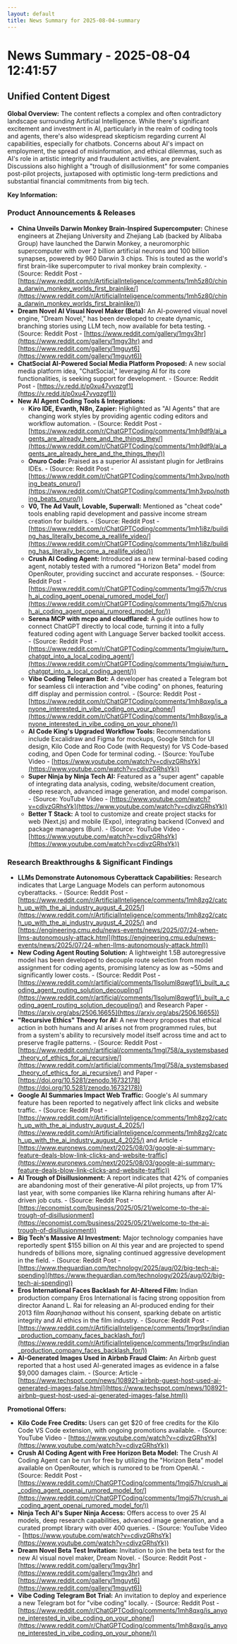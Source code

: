 ```yaml
---
layout: default
title: News Summary for 2025-08-04-summary
---
```

# News Summary - 2025-08-04 12:41:57

## Unified Content Digest

**Global Overview:**
The content reflects a complex and often contradictory landscape surrounding Artificial Intelligence. While there's significant excitement and investment in AI, particularly in the realm of coding tools and agents, there's also widespread skepticism regarding current AI capabilities, especially for chatbots. Concerns about AI's impact on employment, the spread of misinformation, and ethical dilemmas, such as AI's role in artistic integrity and fraudulent activities, are prevalent. Discussions also highlight a "trough of disillusionment" for some companies post-pilot projects, juxtaposed with optimistic long-term predictions and substantial financial commitments from big tech.

**Key Information:**

### Product Announcements & Releases
*   **China Unveils Darwin Monkey Brain-Inspired Supercomputer:** Chinese engineers at Zhejiang University and Zhejiang Lab (backed by Alibaba Group) have launched the Darwin Monkey, a neuromorphic supercomputer with over 2 billion artificial neurons and 100 billion synapses, powered by 960 Darwin 3 chips. This is touted as the world's first brain-like supercomputer to rival monkey brain complexity. - (Source: Reddit Post - [https://www.reddit.com/r/ArtificialInteligence/comments/1mh5z80/china_darwin_monkey_worlds_first_brainlike/](https://www.reddit.com/r/ArtificialInteligence/comments/1mh5z80/china_darwin_monkey_worlds_first_brainlike/))
*   **Dream Novel AI Visual Novel Maker (Beta):** An AI-powered visual novel engine, "Dream Novel," has been developed to create dynamic, branching stories using LLM tech, now available for beta testing. - (Source: Reddit Post - [https://www.reddit.com/gallery/1mgv3hr](https://www.reddit.com/gallery/1mgv3hr) and [https://www.reddit.com/gallery/1mguyt6](https://www.reddit.com/gallery/1mguyt6))
*   **ChatSocial AI-Powered Social Media Platform Proposed:** A new social media platform idea, "ChatSocial," leveraging AI for its core functionalities, is seeking support for development. - (Source: Reddit Post - [https://v.redd.it/p0xu47vvqzgf1](https://v.redd.it/p0xu47vvqzgf1))
*   **New AI Agent Coding Tools & Integrations:**
    *   **Kiro IDE, Evanth, N8n, Zapier:** Highlighted as "AI Agents" that are changing work styles by providing agentic coding editors and workflow automation. - (Source: Reddit Post - [https://www.reddit.com/r/ChatGPTCoding/comments/1mh9df9/ai_agents_are_already_here_and_the_things_they/](https://www.reddit.com/r/ChatGPTCoding/comments/1mh9df9/ai_agents_are_already_here_and_the_things_they/))
    *   **Onuro Code:** Praised as a superior AI assistant plugin for JetBrains IDEs. - (Source: Reddit Post - [https://www.reddit.com/r/ChatGPTCoding/comments/1mh3vpo/nothing_beats_onuro/](https://www.reddit.com/r/ChatGPTCoding/comments/1mh3vpo/nothing_beats_onuro/))
    *   **V0, The Ad Vault, Lovable, Superwall:** Mentioned as "cheat code" tools enabling rapid development and passive income stream creation for builders. - (Source: Reddit Post - [https://www.reddit.com/r/ChatGPTCoding/comments/1mh1i8z/building_has_literally_become_a_reallife_video/](https://www.reddit.com/r/ChatGPTCoding/comments/1mh1i8z/building_has_literally_become_a_reallife_video/))
    *   **Crush AI Coding Agent:** Introduced as a new terminal-based coding agent, notably tested with a rumored "Horizon Beta" model from OpenRouter, providing succinct and accurate responses. - (Source: Reddit Post - [https://www.reddit.com/r/ChatGPTCoding/comments/1mgj57h/crush_ai_coding_agent_openai_rumored_model_for/](https://www.reddit.com/r/ChatGPTCoding/comments/1mgj57h/crush_ai_coding_agent_openai_rumored_model_for/))
    *   **Serena MCP with mcpo and cloudflared:** A guide outlines how to connect ChatGPT directly to local code, turning it into a fully featured coding agent with Language Server backed toolkit access. - (Source: Reddit Post - [https://www.reddit.com/r/ChatGPTCoding/comments/1mgiujw/turn_chatgpt_into_a_local_coding_agent/](https://www.reddit.com/r/ChatGPTCoding/comments/1mgiujw/turn_chatgpt_into_a_local_coding_agent/))
    *   **Vibe Coding Telegram Bot:** A developer has created a Telegram bot for seamless cli interaction and "vibe coding" on phones, featuring diff display and permission control. - (Source: Reddit Post - [https://www.reddit.com/r/ChatGPTCoding/comments/1mh8qxg/is_anyone_interested_in_vibe_coding_on_your_phone/](https://www.reddit.com/r/ChatGPTCoding/comments/1mh8qxg/is_anyone_interested_in_vibe_coding_on_your_phone/))
    *   **AI Code King's Upgraded Workflow Tools:** Recommendations include Excalidraw and Figma for mockups, Google Stitch for UI design, Kilo Code and Roo Code (with Requesty) for VS Code-based coding, and Open Code for terminal coding. - (Source: YouTube Video - [https://www.youtube.com/watch?v=cdivzGRhsYk](https://www.youtube.com/watch?v=cdivzGRhsYk))
    *   **Super Ninja by Ninja Tech AI:** Featured as a "super agent" capable of integrating data analysis, coding, website/document creation, deep research, advanced image generation, and model comparison. - (Source: YouTube Video - [https://www.youtube.com/watch?v=cdivzGRhsYk](https://www.youtube.com/watch?v=cdivzGRhsYk))
    *   **Better T Stack:** A tool to customize and create project stacks for web (Next.js) and mobile (Expo), integrating backend (Convex) and package managers (Bun). - (Source: YouTube Video - [https://www.youtube.com/watch?v=cdivzGRhsYk](https://www.youtube.com/watch?v=cdivzGRhsYk))

### Research Breakthroughs & Significant Findings
*   **LLMs Demonstrate Autonomous Cyberattack Capabilities:** Research indicates that Large Language Models can perform autonomous cyberattacks. - (Source: Reddit Post - [https://www.reddit.com/r/ArtificialInteligence/comments/1mh8zg2/catch_up_with_the_ai_industry_august_4_2025/](https://www.reddit.com/r/ArtificialInteligence/comments/1mh8zg2/catch_up_with_the_ai_industry_august_4_2025/) and [https://engineering.cmu.edu/news-events/news/2025/07/24-when-llms-autonomously-attack.html](https://engineering.cmu.edu/news-events/news/2025/07/24-when-llms-autonomously-attack.html))
*   **New Coding Agent Routing Solution:** A lightweight 1.5B autoregressive model has been developed to decouple route selection from model assignment for coding agents, promising latency as low as ~50ms and significantly lower costs. - (Source: Reddit Post - [https://www.reddit.com/r/artificial/comments/1lsoluml8qwgf1/i_built_a_coding_agent_routing_solution_decoupling/](https://www.reddit.com/r/artificial/comments/1lsoluml8qwgf1/i_built_a_coding_agent_routing_solution_decoupling/) and Research Paper - [https://arxiv.org/abs/2506.16655](https://arxiv.org/abs/2506.16655))
*   **"Recursive Ethics" Theory for AI:** A new theory proposes that ethical action in both humans and AI arises not from programmed rules, but from a system's ability to recursively model itself across time and act to preserve fragile patterns. - (Source: Reddit Post - [https://www.reddit.com/r/artificial/comments/1mgl758/a_systemsbased_theory_of_ethics_for_ai_recursive/](https://www.reddit.com/r/artificial/comments/1mgl758/a_systemsbased_theory_of_ethics_for_ai_recursive/) and Paper - [https://doi.org/10.5281/zenodo.16732178](https://doi.org/10.5281/zenodo.16732178))
*   **Google AI Summaries Impact Web Traffic:** Google's AI summary feature has been reported to negatively affect link clicks and website traffic. - (Source: Reddit Post - [https://www.reddit.com/r/ArtificialInteligence/comments/1mh8zg2/catch_up_with_the_ai_industry_august_4_2025/](https://www.reddit.com/r/ArtificialInteligence/comments/1mh8zg2/catch_up_with_the_ai_industry_august_4_2025/) and Article - [https://www.euronews.com/next/2025/08/03/google-ai-summary-feature-deals-blow-link-clicks-and-website-traffic](https://www.euronews.com/next/2025/08/03/google-ai-summary-feature-deals-blow-link-clicks-and-website-traffic))
*   **AI Trough of Disillusionment:** A report indicates that 42% of companies are abandoning most of their generative-AI pilot projects, up from 17% last year, with some companies like Klarna rehiring humans after AI-driven job cuts. - (Source: Reddit Post - [https://economist.com/business/2025/05/21/welcome-to-the-ai-trough-of-disillusionment](https://economist.com/business/2025/05/21/welcome-to-the-ai-trough-of-disillusionment))
*   **Big Tech's Massive AI Investment:** Major technology companies have reportedly spent $155 billion on AI this year and are projected to spend hundreds of billions more, signaling continued aggressive development in the field. - (Source: Reddit Post - [https://www.theguardian.com/technology/2025/aug/02/big-tech-ai-spending](https://www.theguardian.com/technology/2025/aug/02/big-tech-ai-spending))
*   **Eros International Faces Backlash for AI-Altered Film:** Indian production company Eros International is facing strong opposition from director Aanand L. Rai for releasing an AI-produced ending for their 2013 film *Raanjhanaa* without his consent, sparking debate on artistic integrity and AI ethics in the film industry. - (Source: Reddit Post - [https://www.reddit.com/r/ArtificialInteligence/comments/1mgr9sr/indian_production_company_faces_backlash_for/](https://www.reddit.com/r/ArtificialInteligence/comments/1mgr9sr/indian_production_company_faces_backlash_for/))
*   **AI-Generated Images Used in Airbnb Fraud Claim:** An Airbnb guest reported that a host used AI-generated images as evidence in a false $9,000 damages claim. - (Source: Article - [https://www.techspot.com/news/108921-airbnb-guest-host-used-ai-generated-images-false.html](https://www.techspot.com/news/108921-airbnb-guest-host-used-ai-generated-images-false.html))

**Promotional Offers:**
*   **Kilo Code Free Credits:** Users can get $20 of free credits for the Kilo Code VS Code extension, with ongoing promotions available. - (Source: YouTube Video - [https://www.youtube.com/watch?v=cdivzGRhsYk](https://www.youtube.com/watch?v=cdivzGRhsYk))
*   **Crush AI Coding Agent with Free Horizon Beta Model:** The Crush AI Coding Agent can be run for free by utilizing the "Horizon Beta" model available on OpenRouter, which is rumored to be from OpenAI. - (Source: Reddit Post - [https://www.reddit.com/r/ChatGPTCoding/comments/1mgj57h/crush_ai_coding_agent_openai_rumored_model_for/](https://www.reddit.com/r/ChatGPTCoding/comments/1mgj57h/crush_ai_coding_agent_openai_rumored_model_for/))
*   **Ninja Tech AI's Super Ninja Access:** Offers access to over 25 AI models, deep research capabilities, advanced image generation, and a curated prompt library with over 400 queries. - (Source: YouTube Video - [https://www.youtube.com/watch?v=cdivzGRhsYk](https://www.youtube.com/watch?v=cdivzGRhsYk))
*   **Dream Novel Beta Test Invitation:** Invitation to join the beta test for the new AI visual novel maker, Dream Novel. - (Source: Reddit Post - [https://www.reddit.com/gallery/1mgv3hr](https://www.reddit.com/gallery/1mgv3hr) and [https://www.reddit.com/gallery/1mguyt6](https://www.reddit.com/gallery/1mguyt6))
*   **Vibe Coding Telegram Bot Trial:** An invitation to deploy and experience a new Telegram bot for "vibe coding" locally. - (Source: Reddit Post - [https://www.reddit.com/r/ChatGPTCoding/comments/1mh8qxg/is_anyone_interested_in_vibe_coding_on_your_phone/](https://www.reddit.com/r/ChatGPTCoding/comments/1mh8qxg/is_anyone_interested_in_vibe_coding_on_your_phone/))